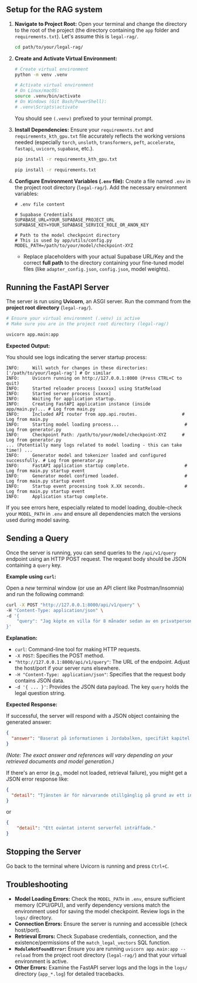 ## Setup for the RAG system

1.  **Navigate to Project Root:**
    Open your terminal and change the directory to the root of the project (the directory containing the `app` folder and `requirements.txt`). Let's assume this is `legal-rag/`.
    ```bash
    cd path/to/your/legal-rag/
    ```

2.  **Create and Activate Virtual Environment:**
    ```bash
    # Create virtual environment
    python -m venv .venv

    # Activate virtual environment
    # On Linux/macOS:
    source .venv/bin/activate
    # On Windows (Git Bash/PowerShell):
    # .venv\Scripts\activate
    ```
    You should see `(.venv)` prefixed to your terminal prompt.

3.  **Install Dependencies:**
    Ensure your `requirements.txt` and `requirements_kth_gpu.txt` file accurately reflects the working versions needed (especially `torch`, `unsloth`, `transformers`, `peft`, `accelerate`, `fastapi`, `uvicorn`, `supabase`, etc.).
    ```bash
    pip install -r requirements_kth_gpu.txt

    pip install -r requirements.txt
    ```

4.  **Configure Environment Variables (`.env` file):**
    Create a file named `.env` in the project root directory (`legal-rag/`). Add the necessary environment variables:
    ```dotenv
    # .env file content

    # Supabase Credentials
    SUPABASE_URL=YOUR_SUPABASE_PROJECT_URL
    SUPABASE_KEY=YOUR_SUPABASE_SERVICE_ROLE_OR_ANON_KEY

    # Path to the model checkpoint directory
    # This is used by app/utils/config.py
    MODEL_PATH=/path/to/your/model/checkpoint-XYZ

    ```
    *   Replace placeholders with your actual Supabase URL/Key and the correct **full path** to the directory containing your fine-tuned model files (like `adapter_config.json`, `config.json`, model weights).

## Running the FastAPI Server

The server is run using **Uvicorn**, an ASGI server. Run the command from the **project root directory** (`legal-rag/`).

```bash
# Ensure your virtual environment (.venv) is active
# Make sure you are in the project root directory (legal-rag/)

uvicorn app.main:app
```
**Expected Output:**

You should see logs indicating the server startup process:

```
INFO:     Will watch for changes in these directories: ['/path/to/your/legal-rag'] # Or similar
INFO:     Uvicorn running on http://127.0.0.1:8000 (Press CTRL+C to quit)
INFO:     Started reloader process [xxxxx] using StatReload
INFO:     Started server process [xxxxx]
INFO:     Waiting for application startup.
INFO:     Creating FastAPI application instance (inside app/main.py)... # Log from main.py
INFO:     Included API router from app.api.routes.                 # Log from main.py
INFO:     Starting model loading process...                         # Log from generator.py
INFO:     Checkpoint Path: /path/to/your/model/checkpoint-XYZ      # Log from generator.py
... (Potentially many logs related to model loading - this can take time!) ...
INFO:     Generator model and tokenizer loaded and configured successfully. # Log from generator.py
INFO:     FastAPI application startup complete.                     # Log from main.py startup event
INFO:     Generator model confirmed loaded.                         # Log from main.py startup event
INFO:     Startup event processing took X.XX seconds.               # Log from main.py startup event
INFO:     Application startup complete.
```
If you see errors here, especially related to model loading, double-check your `MODEL_PATH` in `.env` and ensure all dependencies match the versions used during model saving.

## Sending a Query

Once the server is running, you can send queries to the `/api/v1/query` endpoint using an HTTP POST request. The request body should be JSON containing a `query` key.

**Example using `curl`:**

Open a *new* terminal window (or use an API client like Postman/Insomnia) and run the following command:

```bash
curl -X POST "http://127.0.0.1:8000/api/v1/query" \
-H "Content-Type: application/json" \
-d '{
    "query": "Jag köpte en villa för 8 månader sedan av en privatperson. Nu har jag upptäckt omfattande mögel i källaren som varken säljaren informerade om eller som kunde upptäckas vid en noggrann besiktning innan köpet. Vilka rättigheter har jag enligt Jordabalken? Kan jag kräva prisavdrag, skadestånd, eller till och med häva köpet?"
}'
```

**Explanation:**

*   `curl`: Command-line tool for making HTTP requests.
*   `-X POST`: Specifies the POST method.
*   `"http://127.0.0.1:8000/api/v1/query"`: The URL of the endpoint. Adjust the host/port if your server runs elsewhere.
*   `-H "Content-Type: application/json"`: Specifies that the request body contains JSON data.
*   `-d '{ ... }'`: Provides the JSON data payload. The key `query` holds the legal question string.

**Expected Response:**

If successful, the server will respond with a JSON object containing the generated answer:

```json
{
  "answer": "Baserat på informationen i Jordabalken, specifikt kapitel 4 § 19 om fel i fastighet, har du som köpare vissa rättigheter om ett dolt fel upptäcks... [Rest of the generated answer based on retrieved context and LLM generation] ...\n\nReferenser:\n[1] Jordabalken - 4 kap. § 19 (Källa: https://lagen.nu/1970:994#K4P19S1)\n[2] Jordabalken - 4 kap. § 12 (Källa: https://lagen.nu/1970:994#K4P12S1)\n[3] Jordabalken - 4 kap. § 19a (Källa: https://lagen.nu/1970:994#K4P19aS1)"
}
```
*(Note: The exact answer and references will vary depending on your retrieved documents and model generation.)*

If there's an error (e.g., model not loaded, retrieval failure), you might get a JSON error response like:
```json
{
  "detail": "Tjänsten är för närvarande otillgänglig på grund av ett internt fel i behandlingen."
}
```
or
```json
{
    "detail": "Ett oväntat internt serverfel inträffade."
}
```

## Stopping the Server

Go back to the terminal where Uvicorn is running and press `Ctrl+C`.

## Troubleshooting

*   **Model Loading Errors:** Check the `MODEL_PATH` in `.env`, ensure sufficient memory (CPU/GPU), and verify dependency versions match the environment used for saving the model checkpoint. Review logs in the `logs/` directory.
*   **Connection Errors:** Ensure the server is running and accessible (check host/port).
*   **Retrieval Errors:** Check Supabase credentials, connection, and the existence/permissions of the `match_legal_vectors` SQL function.
*   **`ModuleNotFoundError`:** Ensure you are running `uvicorn app.main:app --reload` from the project root directory (`legal-rag/`) and that your virtual environment is active.
*   **Other Errors:** Examine the FastAPI server logs and the logs in the `logs/` directory (`app_*.log`) for detailed tracebacks.
